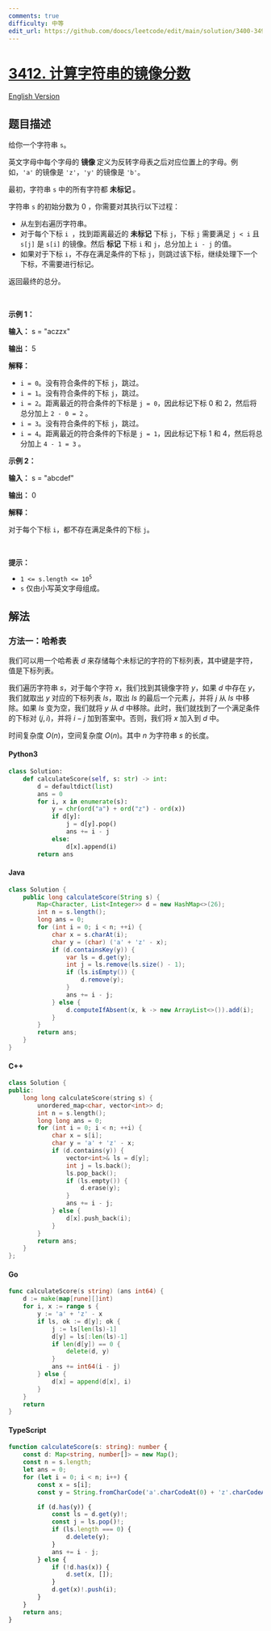 ```yaml
---
comments: true
difficulty: 中等
edit_url: https://github.com/doocs/leetcode/edit/main/solution/3400-3499/3412.Find%20Mirror%20Score%20of%20a%20String/README.md
---
```


<!-- problem:start -->

# [3412. 计算字符串的镜像分数](https://leetcode.cn/problems/find-mirror-score-of-a-string)

[English Version](/solution/3400-3499/3412.Find%20Mirror%20Score%20of%20a%20String/README_EN.md)

## 题目描述

<!-- description:start -->

<p>给你一个字符串 <code>s</code>。</p>

<p>英文字母中每个字母的&nbsp;<strong>镜像&nbsp;</strong>定义为反转字母表之后对应位置上的字母。例如，<code>'a'</code> 的镜像是 <code>'z'</code>，<code>'y'</code> 的镜像是 <code>'b'</code>。</p>

<p>最初，字符串 <code>s</code> 中的所有字符都&nbsp;<strong>未标记&nbsp;</strong>。</p>

<p>字符串 <code>s</code>&nbsp;的初始分数为 0 ，你需要对其执行以下过程：</p>

<ul>
	<li>从左到右遍历字符串。</li>
	<li>对于每个下标&nbsp;<code>i&nbsp;</code>，找到距离最近的&nbsp;<strong>未标记</strong> 下标&nbsp;<code>j</code>，下标 <code>j</code> 需要满足&nbsp;<code>j &lt; i</code> 且 <code>s[j]</code> 是 <code>s[i]</code> 的镜像。然后&nbsp;<strong>标记</strong> 下标&nbsp;<code>i</code> 和 <code>j</code>，总分加上&nbsp;<code>i - j</code>&nbsp;的值。</li>
	<li>如果对于下标&nbsp;<code>i</code>，不存在满足条件的下标&nbsp;<code>j</code>，则跳过该下标，继续处理下一个下标，不需要进行标记。</li>
</ul>

<p>返回最终的总分。</p>

<p>&nbsp;</p>

<p><strong class="example">示例 1：</strong></p>

<div class="example-block">
<p><strong>输入：</strong> <span class="example-io">s = "aczzx"</span></p>

<p><strong>输出：</strong> <span class="example-io">5</span></p>

<p><strong>解释：</strong></p>

<ul>
	<li><code>i = 0</code>。没有符合条件的下标&nbsp;<code>j</code>，跳过。</li>
	<li><code>i = 1</code>。没有符合条件的下标&nbsp;<code>j</code>，跳过。</li>
	<li><code>i = 2</code>。距离最近的符合条件的下标是 <code>j = 0</code>，因此标记下标&nbsp;0 和 2，然后将总分加上&nbsp;<code>2 - 0 = 2</code>&nbsp;。</li>
	<li><code>i = 3</code>。没有符合条件的下标&nbsp;<code>j</code>，跳过。</li>
	<li><code>i = 4</code>。距离最近的符合条件的下标是 <code>j = 1</code>，因此标记下标&nbsp;1 和 4，然后将总分加上&nbsp;<code>4 - 1 = 3</code>&nbsp;。</li>
</ul>
</div>

<p><strong class="example">示例 2：</strong></p>

<div class="example-block">
<p><strong>输入：</strong> <span class="example-io">s = "abcdef"</span></p>

<p><strong>输出：</strong> <span class="example-io">0</span></p>

<p><strong>解释：</strong></p>

<p>对于每个下标&nbsp;<code>i</code>，都不存在满足条件的下标&nbsp;<code>j</code>。</p>
</div>

<p>&nbsp;</p>

<p><strong>提示：</strong></p>

<ul>
	<li><code>1 &lt;= s.length &lt;= 10<sup>5</sup></code></li>
	<li><code>s</code> 仅由小写英文字母组成。</li>
</ul>

<!-- description:end -->

## 解法

<!-- solution:start -->

### 方法一：哈希表

我们可以用一个哈希表 $\textit{d}$ 来存储每个未标记的字符的下标列表，其中键是字符，值是下标列表。

我们遍历字符串 $\textit{s}$，对于每个字符 $\textit{x}$，我们找到其镜像字符 $\textit{y}$，如果 $\textit{d}$ 中存在 $\textit{y}$，我们就取出 $\textit{y}$ 对应的下标列表 $\textit{ls}$，取出 $\textit{ls}$ 的最后一个元素 $\textit{j}$，并将 $\textit{j}$ 从 $\textit{ls}$ 中移除。如果 $\textit{ls}$ 变为空，我们就将 $\textit{y}$ 从 $\textit{d}$ 中移除。此时，我们就找到了一个满足条件的下标对 $(\textit{j}, \textit{i})$，并将 $\textit{i} - \textit{j}$ 加到答案中。否则，我们将 $\textit{x}$ 加入到 $\textit{d}$ 中。

时间复杂度 $O(n)$，空间复杂度 $O(n)$。其中 $n$ 为字符串 $\textit{s}$ 的长度。

<!-- tabs:start -->

#### Python3

```python
class Solution:
    def calculateScore(self, s: str) -> int:
        d = defaultdict(list)
        ans = 0
        for i, x in enumerate(s):
            y = chr(ord("a") + ord("z") - ord(x))
            if d[y]:
                j = d[y].pop()
                ans += i - j
            else:
                d[x].append(i)
        return ans
```

#### Java

```java
class Solution {
    public long calculateScore(String s) {
        Map<Character, List<Integer>> d = new HashMap<>(26);
        int n = s.length();
        long ans = 0;
        for (int i = 0; i < n; ++i) {
            char x = s.charAt(i);
            char y = (char) ('a' + 'z' - x);
            if (d.containsKey(y)) {
                var ls = d.get(y);
                int j = ls.remove(ls.size() - 1);
                if (ls.isEmpty()) {
                    d.remove(y);
                }
                ans += i - j;
            } else {
                d.computeIfAbsent(x, k -> new ArrayList<>()).add(i);
            }
        }
        return ans;
    }
}
```

#### C++

```cpp
class Solution {
public:
    long long calculateScore(string s) {
        unordered_map<char, vector<int>> d;
        int n = s.length();
        long long ans = 0;
        for (int i = 0; i < n; ++i) {
            char x = s[i];
            char y = 'a' + 'z' - x;
            if (d.contains(y)) {
                vector<int>& ls = d[y];
                int j = ls.back();
                ls.pop_back();
                if (ls.empty()) {
                    d.erase(y);
                }
                ans += i - j;
            } else {
                d[x].push_back(i);
            }
        }
        return ans;
    }
};
```

#### Go

```go
func calculateScore(s string) (ans int64) {
	d := make(map[rune][]int)
	for i, x := range s {
		y := 'a' + 'z' - x
		if ls, ok := d[y]; ok {
			j := ls[len(ls)-1]
			d[y] = ls[:len(ls)-1]
			if len(d[y]) == 0 {
				delete(d, y)
			}
			ans += int64(i - j)
		} else {
			d[x] = append(d[x], i)
		}
	}
	return
}
```

#### TypeScript

```ts
function calculateScore(s: string): number {
    const d: Map<string, number[]> = new Map();
    const n = s.length;
    let ans = 0;
    for (let i = 0; i < n; i++) {
        const x = s[i];
        const y = String.fromCharCode('a'.charCodeAt(0) + 'z'.charCodeAt(0) - x.charCodeAt(0));

        if (d.has(y)) {
            const ls = d.get(y)!;
            const j = ls.pop()!;
            if (ls.length === 0) {
                d.delete(y);
            }
            ans += i - j;
        } else {
            if (!d.has(x)) {
                d.set(x, []);
            }
            d.get(x)!.push(i);
        }
    }
    return ans;
}
```

<!-- tabs:end -->

<!-- solution:end -->

<!-- problem:end -->
